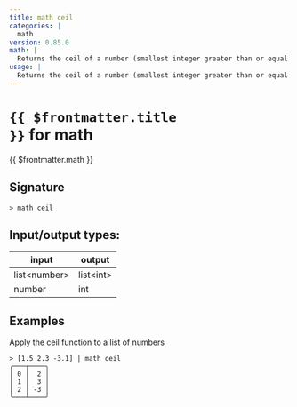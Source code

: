 ```yaml
---
title: math ceil
categories: |
  math
version: 0.85.0
math: |
  Returns the ceil of a number (smallest integer greater than or equal to that number).
usage: |
  Returns the ceil of a number (smallest integer greater than or equal to that number).
---
```

<!-- This file is automatically generated. Please edit the command in https://github.com/nushell/nushell instead. -->

# <code>{{ $frontmatter.title }}</code> for math

<div class='command-title'>{{ $frontmatter.math }}</div>

## Signature

```> math ceil ```


## Input/output types:

| input        | output    |
| ------------ | --------- |
| list\<number\> | list\<int\> |
| number       | int       |
## Examples

Apply the ceil function to a list of numbers
```shell
> [1.5 2.3 -3.1] | math ceil
╭───┬────╮
│ 0 │  2 │
│ 1 │  3 │
│ 2 │ -3 │
╰───┴────╯

```
